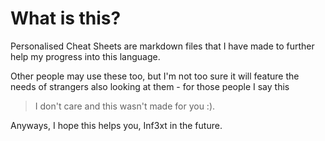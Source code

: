 # What is this?

Personalised Cheat Sheets are markdown files that I have made to further help my progress into this language.

Other people may use these too, but I'm not too sure it will feature the needs of strangers also looking at them - for those people I say this

> I don't care and this wasn't made for you :).

Anyways, I hope this helps you, Inf3xt in the future.